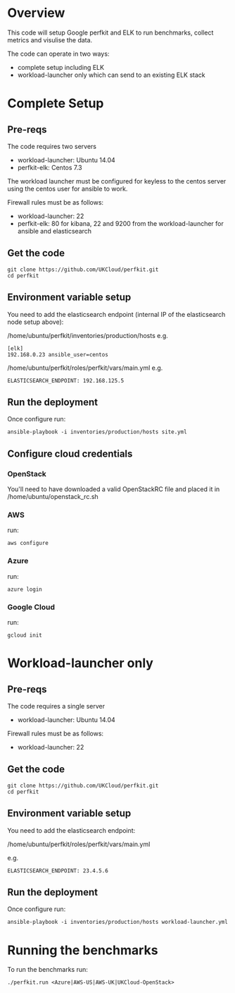 # Overview
This code will setup Google perfkit and ELK to run benchmarks, collect metrics and visulise the data.

The code can operate in two ways:
- complete setup including ELK
- workload-launcher only which can send to an existing ELK stack

# Complete Setup

## Pre-reqs
The code requires two servers
- workload-launcher: Ubuntu 14.04
- perfkit-elk: Centos 7.3

The workload launcher must be configured for keyless to the centos server using the centos user for ansible to work.

Firewall rules must be as follows:
- workload-launcher: 22
- perfkit-elk: 80 for kibana, 22 and 9200 from the workload-launcher for ansible and elasticsearch

## Get the code
```
git clone https://github.com/UKCloud/perfkit.git
cd perfkit
```

## Environment variable setup
You need to add the elasticsearch endpoint (internal IP of the elasticsearch node setup above):

/home/ubuntu/perfkit/inventories/production/hosts
e.g.
```
[elk]
192.168.0.23 ansible_user=centos
```

/home/ubuntu/perfkit/roles/perfkit/vars/main.yml
e.g.
```
ELASTICSEARCH_ENDPOINT: 192.168.125.5
```

## Run the deployment
Once configure run:
```
ansible-playbook -i inventories/production/hosts site.yml
```

## Configure cloud credentials

### OpenStack
You'll need to have downloaded a valid OpenStackRC file and placed it in /home/ubuntu/openstack_rc.sh

### AWS
run:
```
aws configure
```

### Azure
run:
```
azure login
```

### Google Cloud
run:
```
gcloud init
```

# Workload-launcher only

## Pre-reqs

The code requires a single server

- workload-launcher: Ubuntu 14.04

Firewall rules must be as follows:

- workload-launcher: 22

## Get the code

```
git clone https://github.com/UKCloud/perfkit.git
cd perfkit
```

## Environment variable setup

You need to add the elasticsearch endpoint:

/home/ubuntu/perfkit/roles/perfkit/vars/main.yml

e.g.
```
ELASTICSEARCH_ENDPOINT: 23.4.5.6
```

## Run the deployment

Once configure run:
```
ansible-playbook -i inventories/production/hosts workload-launcher.yml
```

# Running the benchmarks

To run the benchmarks run:

```
./perfkit.run <Azure|AWS-US|AWS-UK|UKCloud-OpenStack>
```
